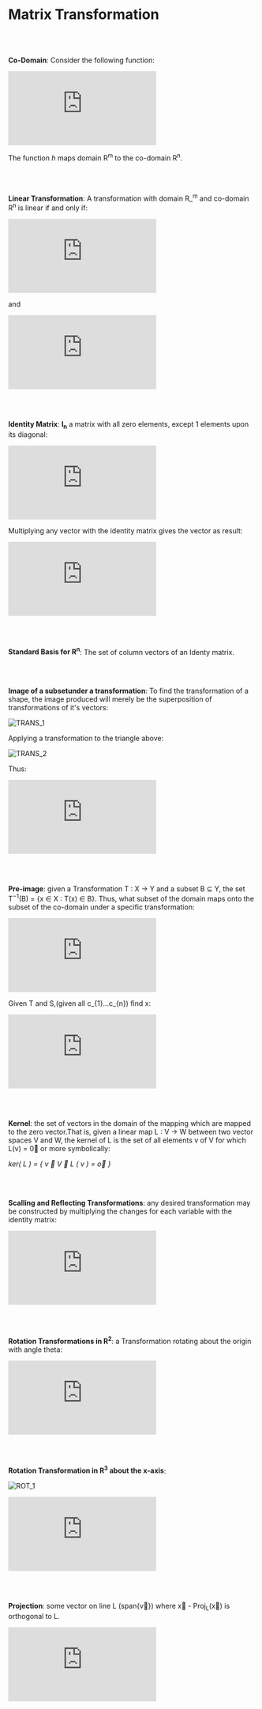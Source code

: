 <h1>Matrix Transformation</h1>
<br>
<br>

__Co-Domain__: Consider the following function:

![equation](https://latex.codecogs.com/gif.latex?h%20%3A%20%5Cmathbb%7BR%7D%5E%7Bm%7D%20%5Cmapsto%20%5Cmathbb%7BR%7D%5En)

The function *h* maps domain R<sup>m</sup> to the co-domain R<sup>n</sup>.

<br>
<br>


__Linear Transformation__: A transformation with domain R_<sup>m</sup> and co-domain R<sup>n</sup> is linear if and only if:

![equation](https://latex.codecogs.com/gif.latex?T%20%5C%28%20%5Coverline%7Ba%7D&plus;%5Coverrightarrow%7Bb%7D%5C%29%3DT%5C%28%5Coverrightarrow%7Ba%7D%5C%29&plus;T%5Coverrightarrow%7Bb%7D)

and 

![equation](https://latex.codecogs.com/gif.latex?T%20%5C%28%20c%5Coverline%7Ba%7D%29%3Dc%20T%5C%28%5Coverrightarrow%7Ba%7D%5C%29)

<br>
<br>

__Identity Matrix__: __I<sub>n</sub>__ a matrix with all zero elements, except 1 elements upon its diagonal:

![equation](https://latex.codecogs.com/gif.latex?%5Cbegin%7Bbmatrix%7D%201%20%26%200%26%20...%260%20%5C%5C%200%26%201%20%26%20...%260%20%5C%5C%20...%26%20...%26...%20%26%20...%5C%5C%200%26%200%26%20...%261%20%5Cend%7Bbmatrix%7D)

Multiplying any vector with the identity matrix gives the vector as result:

![equation](https://latex.codecogs.com/gif.latex?I_n%5Coverrightarrow%7Bx%7D%3D%5Coverrightarrow%7Bx%7D)

<br>
<br>

__Standard Basis for R<sup>n</sup>__: The set of column vectors of an Identy matrix. 

<br>
<br>

__Image of a subsetunder a transformation__: To find the transformation of a shape, the image produced will merely be the superposition of transformations of it's vectors:

![TRANS_1](https://user-images.githubusercontent.com/68278907/89207381-e9b7ed80-d5ba-11ea-9fd5-7f0fdbe88c62.png)

Applying a transformation to the triangle above:

![TRANS_2](https://user-images.githubusercontent.com/68278907/89207289-cd1bb580-d5ba-11ea-9372-ce9289d99277.png)

Thus:

![equations](https://latex.codecogs.com/gif.latex?T%5C%28Shape%20%5C%29%20%3D%20T%5C%28Point_%7B1%7D%5C%29&plus;T%5C%28Point_%7B2%7D%5C%29&plus;...&plus;T%5C%28P_%7Bn%7D%5C%29)

<br>
<br>

__Pre-image__: given a Transformation T : X → Y and a subset B ⊆ Y, the set T<sup>−1</sup>(B) = {x ∈ X : T(x) ∈ B}. Thus, what subset of the domain maps onto the subset of the co-domain under a specific transformation:

![equation](https://latex.codecogs.com/gif.latex?T%20%3D%20%5Cbegin%7Bbmatrix%7D%20c_%7B1%7D%20%26c_%7B2%7D%20%5C%5C%20c_%7B3%7D%26c_%7B4%7D%20%5Cend%7Bbmatrix%7D%2C%20x%20%3D%20%5Cbegin%7Bbmatrix%7D%20x_%7B1%7D%5C%5C%20x_%7B2%7D%20%5Cend%7Bbmatrix%7D%2C%20S%3D%5Cbegin%7Bbmatrix%7D%20c_%7B5%7D%5C%5C%20c_%7B6%7D%20%5Cend%7Bbmatrix%7D)

Given T and S,(given all c_{1}...c_{n}) find x:


![equation](https://latex.codecogs.com/gif.latex?%5Cbegin%7Bbmatrix%7D%20c_%7B1%7D%20%26c_%7B2%7D%20%5C%5C%20c_%7B3%7D%26c_%7B4%7D%20%5Cend%7Bbmatrix%7D%20%5Cbegin%7Bbmatrix%7D%20x_%7B1%7D%5C%5C%20x_%7B2%7D%20%5Cend%7Bbmatrix%7D%20%3D%5Cbegin%7Bbmatrix%7D%20c_%7B5%7D%5C%5C%20c_%7B6%7D%20%5Cend%7Bbmatrix%7D)


<br>
<br>

__Kernel__: the set of vectors in the domain of the mapping which are mapped to the zero vector.That is, given a linear map L : V → W between two vector spaces V and W, the kernel of L is the set of all elements v of V for which L(v) = 0&#8407;  or more symbolically:

*ker( L ) = { v ∈ V ∣ L ( v ) = o&#8407; }*

<br>
<br>

__Scalling and Reflecting Transformations__: any desired transformation may be constructed by multiplying the changes for each variable with the identity matrix:

![equation](https://latex.codecogs.com/gif.latex?%5Cbegin%7Balign*%7D%20Flip%20%5C%20about%20%5C%20y-axis%3A%20%5C%20x%20%3D%20-x%20%5C%5C%20Stretch%20%5C%20in%20%5C%20y-direction%20%5C%20with%20%5C%20factor%20%5C%202%3A%20y%3D2y%5C%5C%20This%20%5C%20equates%20%5C%20%5Cbegin%7Bbmatrix%7D%201%260%5C%5C%200%261%20%5Cend%7Bbmatrix%7D%20%5Cbegin%7Bbmatrix%7D%20-1%5C%5C2%20%5Cend%7Bbmatrix%7D%20%3D%20%5Cbegin%7Bbmatrix%7D%20-1%260%5C%5C%200%262%20%5Cend%7Bbmatrix%7D%20%3D%20T%20%5Cend%7Balign*%7D)

<br>
<br>

__Rotation Transformations in R<sup>2</sup>__: a Transformation rotating about the origin with angle theta:

![equation](https://latex.codecogs.com/gif.latex?T_%7Brotation%7D%20%3D%20T%5Cbegin%7Bbmatrix%7D%20cos%5CTheta%20%26%20-%20sin%5CTheta%20%5C%5C%20sin%5CTheta%20%26%20cos%5CTheta%20%5Cend%7Bbmatrix%7D)

<br>
<br>

__Rotation Transformation in R<sup>3</sup> about the x-axis__: 

![ROT_1](https://user-images.githubusercontent.com/68278907/89219503-2cd08b80-d5d0-11ea-9594-c2612e8fa863.png)

![equation](https://latex.codecogs.com/gif.latex?T_%7Brotation_%7BX%7D%7D%20%3D%20T%5Cbegin%7Bbmatrix%7D%201%20%26%200%20%26%200%5C%5C%200%26%20cos%5CTheta%20%26%20-%20sin%5CTheta%20%5C%5C%200%20%26%20sin%5CTheta%20%26%20cos%5CTheta%20%5Cend%7Bbmatrix%7D)

<br>
<br>

__Projection__: some vector on line L (span{v&#8407;}) where x&#8407; - Proj<sub>L</sub>(x&#8407;) is orthogonal to L.

![equation](https://latex.codecogs.com/gif.latex?Proj_%7BL%7D%5C%28%5Coverrightarrow%7Bx%7D%20%5C%29%20%3D%20%5Cfrac%7B%5Coverrightarrow%7Bx%7D%5Ccdot%20%5Coverrightarrow%7Bv%7D%7D%7B%5Coverrightarrow%7Bv%7D%5Ccdot%20%5Coverrightarrow%7Bv%7D%7D%5Coverrightarrow%7Bv%7D)
